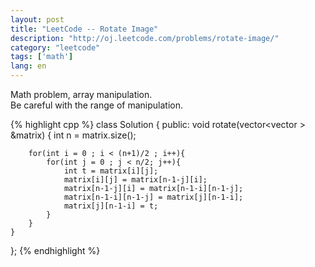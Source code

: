 ```yaml
---
layout: post
title: "LeetCode -- Rotate Image"
description: "http://oj.leetcode.com/problems/rotate-image/"
category: "leetcode"
tags: ['math']
lang: en
---
```


Math problem, array manipulation.  
Be careful with the range of manipulation.

{% highlight cpp %}
class Solution {
public:
    void rotate(vector<vector<int> > &matrix) {
        int n = matrix.size();
        
        for(int i = 0 ; i < (n+1)/2 ; i++){
            for(int j = 0 ; j < n/2; j++){
                int t = matrix[i][j];
                matrix[i][j] = matrix[n-1-j][i];
                matrix[n-1-j][i] = matrix[n-1-i][n-1-j];
                matrix[n-1-i][n-1-j] = matrix[j][n-1-i];
                matrix[j][n-1-i] = t;
            }
        }
    }
};
{% endhighlight %}
